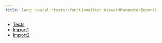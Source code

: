 ```yaml
---
title: lang::rascal::tests::functionality::KeywordParameterImport2
---
```



   * [Tests](../../../../../../Library/lang/rascal/tests/functionality/KeywordParameterImport2/Tests.md)
   * [Import1](../../../../../../Library/lang/rascal/tests/functionality/KeywordParameterImport2/Import1.md)
   * [Import2](../../../../../../Library/lang/rascal/tests/functionality/KeywordParameterImport2/Import2.md)